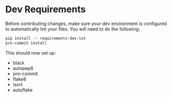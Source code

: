 # Dev Requirements
Before contributing changes, make sure your dev environment is configured to automatically lint your files.
You will need to do the following:
```bash
pip install -r requirements-dev.txt
pre-commit install
```
This should now set up:
- black
- autopep8
- pre-commit
- flake8
- isort
- autoflake
